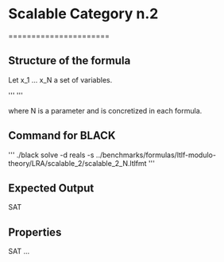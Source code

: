# Scalable Category n.2
======================

## Structure of the formula

Let x_1 ... x_N a set of variables.

'''
'''

where N is a parameter and is concretized in each formula.

## Command for BLACK

'''
./black solve -d reals -s ../benchmarks/formulas/ltlf-modulo-theory/LRA/scalable_2/scalable_2_N.ltlfmt
'''

## Expected Output

SAT

## Properties

SAT
...
